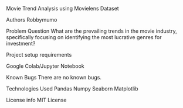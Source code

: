 Movie Trend Analysis using Movielens Dataset

Authors
Robbymumo


Problem Question
What are the prevailing trends in the movie industry, specifically focusing on identifying the most lucrative genres for investment?


Project setup requirements

Google Colab/Jupyter Notebook


Known Bugs
There are no known bugs.


Technologies Used
  Pandas
  Numpy
  Seaborn
  Matplotlib

  
License info
MIT License
